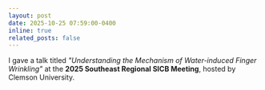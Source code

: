 ```yaml
---
layout: post
date: 2025-10-25 07:59:00-0400
inline: true
related_posts: false
---
```


I gave a talk titled <i>"Understanding the Mechanism of Water-induced Finger Wrinkling"</i> at the <b>2025 Southeast Regional SICB Meeting</b>, hosted by Clemson University.
